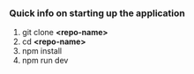 ### Quick info on starting up the application
1. git clone **\<repo-name\>**
2. cd **\<repo-name\>**
3. npm install
4. npm run dev

